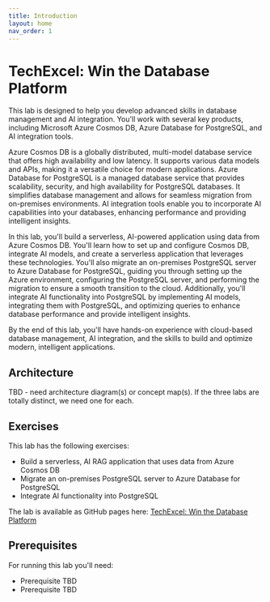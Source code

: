 ```yaml
---
title: Introduction
layout: home
nav_order: 1
---
```


# TechExcel: Win the Database Platform

This lab is designed to help you develop advanced skills in database management and AI integration. You'll work with several key products, including Microsoft Azure Cosmos DB, Azure Database for PostgreSQL, and AI integration tools.

Azure Cosmos DB is a globally distributed, multi-model database service that offers high availability and low latency. It supports various data models and APIs, making it a versatile choice for modern applications. Azure Database for PostgreSQL is a managed database service that provides scalability, security, and high availability for PostgreSQL databases. It simplifies database management and allows for seamless migration from on-premises environments. AI integration tools enable you to incorporate AI capabilities into your databases, enhancing performance and providing intelligent insights.

In this lab, you'll build a serverless, AI-powered application using data from Azure Cosmos DB. You'll learn how to set up and configure Cosmos DB, integrate AI models, and create a serverless application that leverages these technologies. You'll also migrate an on-premises PostgreSQL server to Azure Database for PostgreSQL, guiding you through setting up the Azure environment, configuring the PostgreSQL server, and performing the migration to ensure a smooth transition to the cloud. Additionally, you'll integrate AI functionality into PostgreSQL by implementing AI models, integrating them with PostgreSQL, and optimizing queries to enhance database performance and provide intelligent insights.

By the end of this lab, you'll have hands-on experience with cloud-based database management, AI integration, and the skills to build and optimize modern, intelligent applications.

## Architecture

TBD - need architecture diagram(s) or concept map(s). If the three labs are totally distinct, we need one for each.

## Exercises

This lab has the following exercises:

 - Build a serverless, AI RAG application that uses data from Azure Cosmos DB 
 - Migrate an on-premises PostgreSQL server to Azure Database for PostgreSQL
 - Integrate AI functionality into PostgreSQL

The lab is available as GitHub pages here: [TechExcel: Win the Database Platform](https://microsoft.github.io/TechExcel-Win-the-Database-Platform/)

## Prerequisites

For running this lab you'll need:

 - Prerequisite TBD 
 - Prerequisite TBD

